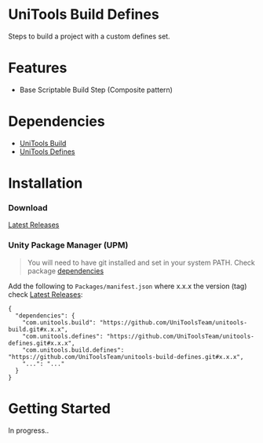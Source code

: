 # UniTools Build Defines
Steps to build a project with a custom defines set.

# Features
- Base Scriptable Build Step (Composite pattern)

# Dependencies
- [UniTools Build](https://github.com/UniToolsTeam/unitools-build)
- [UniTools Defines](https://github.com/UniToolsTeam/unitools-defines)

# Installation

### Download
[Latest Releases](../../releases/latest)

### Unity Package Manager (UPM)

> You will need to have git installed and set in your system PATH.
> Check package [dependencies](https://github.com/UniToolsTeam/unitools-build-defines/blob/master/package.json)

Add the following to `Packages/manifest.json` where x.x.x the version (tag) check [Latest Releases](../../releases/latest):

```
{
  "dependencies": {
    "com.unitools.build": "https://github.com/UniToolsTeam/unitools-build.git#x.x.x",
    "com.unitools.defines": "https://github.com/UniToolsTeam/unitools-defines.git#x.x.x",
    "com.unitools.build.defines": "https://github.com/UniToolsTeam/unitools-build-defines.git#x.x.x",
    "...": "..."
  }
}
```

# Getting Started
In progress..
